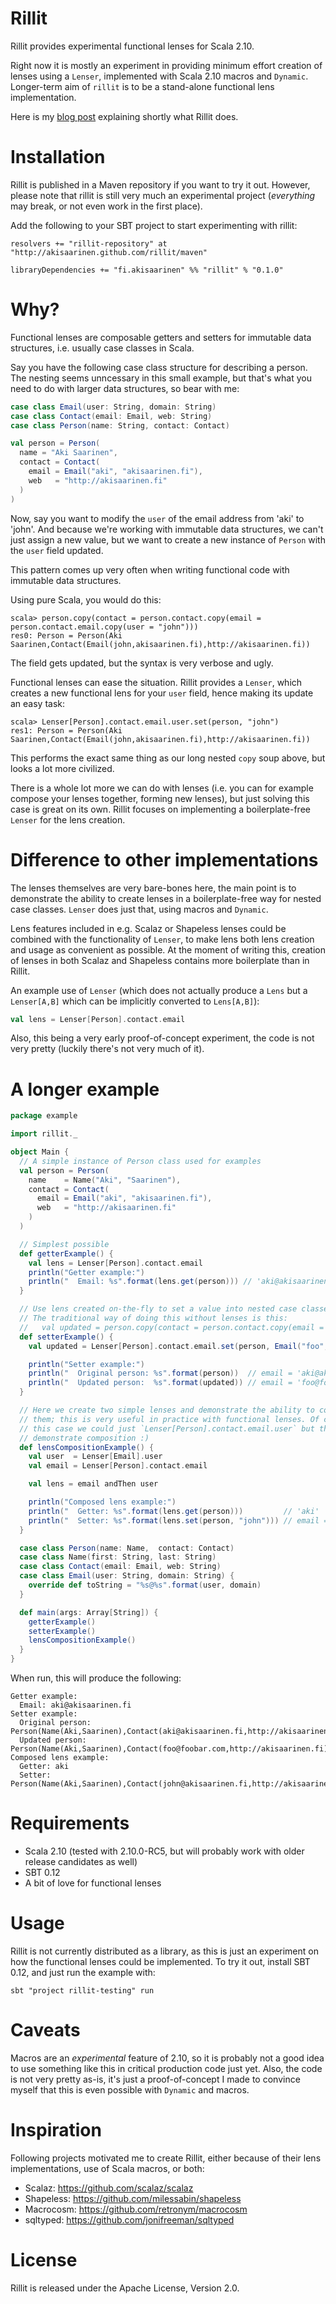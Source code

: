 Rillit
======

Rillit provides experimental functional lenses for Scala 2.10. 

Right now it is mostly an experiment in providing minimum effort creation of
lenses using a `Lenser`, implemented with Scala 2.10 macros and `Dynamic`.
Longer-term aim of `rillit` is to be a stand-alone functional lens
implementation.

Here is my [blog
post](http://akisaarinen.fi/blog/2012/12/07/boilerplate-free-functional-lenses-for-scala/)
explaining shortly what Rillit does.

Installation
============

Rillit is published in a Maven repository if you want to try it out.
However, please note that rillit is still very much an experimental project
(*everything* may break, or not even work in the first place).

Add the following to your SBT project to start experimenting with rillit:

```
resolvers += "rillit-repository" at "http://akisaarinen.github.com/rillit/maven"

libraryDependencies += "fi.akisaarinen" %% "rillit" % "0.1.0"
```

Why?
====

Functional lenses are composable getters and setters for immutable data
structures, i.e. usually case classes in Scala.

Say you have the following case class structure for describing a person. The
nesting seems unncessary in this small example, but that's what you need to do
with larger data structures, so bear with me:

```scala
case class Email(user: String, domain: String)
case class Contact(email: Email, web: String)
case class Person(name: String, contact: Contact)

val person = Person(
  name = "Aki Saarinen",
  contact = Contact(
    email = Email("aki", "akisaarinen.fi"),
    web   = "http://akisaarinen.fi"
  )
)
```

Now, say you want to modify the `user` of the email address from 'aki'
to 'john'. And because we're working with immutable data structures, we can't
just assign a new value, but we want to create a new instance of `Person` with
the `user` field updated.

This pattern comes up very often when writing functional code with immutable
data structures.

Using pure Scala, you would do this:

```
scala> person.copy(contact = person.contact.copy(email = person.contact.email.copy(user = "john")))
res0: Person = Person(Aki Saarinen,Contact(Email(john,akisaarinen.fi),http://akisaarinen.fi))
```

The field gets updated, but the syntax is very verbose and ugly.  

Functional lenses can ease the situation. Rillit provides a `Lenser`, which
creates a new functional lens for your `user` field, hence making its update an
easy task:

```
scala> Lenser[Person].contact.email.user.set(person, "john")
res1: Person = Person(Aki Saarinen,Contact(Email(john,akisaarinen.fi),http://akisaarinen.fi))
```

This performs the exact same thing as our long nested `copy` soup above, but
looks a lot more civilized.

There is a whole lot more we can do with lenses (i.e. you can for example
compose your lenses together, forming new lenses), but just solving this case
is great on its own. Rillit focuses on implementing a boilerplate-free `Lenser`
for the lens creation.

Difference to other implementations
===================================

The lenses themselves are very bare-bones here, the main point is to
demonstrate the ability to create lenses in a boilerplate-free way for nested
case classes. `Lenser` does just that, using macros and
`Dynamic`. 

Lens features included in e.g. Scalaz or Shapeless lenses could be combined
with the functionality of `Lenser`, to make lens both lens creation and usage
as convenient as possible. At the moment of writing this, creation of lenses in
both Scalaz and Shapeless contains more boilerplate than in Rillit.

An example use of `Lenser` (which does not actually produce a `Lens` but a `Lenser[A,B]`
which can be implicitly converted to `Lens[A,B]`):

```scala
val lens = Lenser[Person].contact.email
```

Also, this being a very early proof-of-concept experiment, the code is not very
pretty (luckily there's not very much of it).

A longer example
================

```scala
package example

import rillit._

object Main {
  // A simple instance of Person class used for examples
  val person = Person(
    name    = Name("Aki", "Saarinen"),
    contact = Contact(
      email = Email("aki", "akisaarinen.fi"),
      web   = "http://akisaarinen.fi"
    )
  )

  // Simplest possible
  def getterExample() {
    val lens = Lenser[Person].contact.email
    println("Getter example:")
    println("  Email: %s".format(lens.get(person))) // 'aki@akisaarinen.fi'
  }

  // Use lens created on-the-fly to set a value into nested case classes.
  // The traditional way of doing this without lenses is this:
  //   val updated = person.copy(contact = person.contact.copy(email = something))
  def setterExample() {
    val updated = Lenser[Person].contact.email.set(person, Email("foo", "foobar.com"))

    println("Setter example:")
    println("  Original person: %s".format(person))  // email = 'aki@akisaarinen.fi'
    println("  Updated person:  %s".format(updated)) // email = 'foo@foobar.com'
  }

  // Here we create two simple lenses and demonstrate the ability to compose
  // them; this is very useful in practice with functional lenses. Of course in
  // this case we could just `Lenser[Person].contact.email.user` but that wouldn't
  // demonstrate composition :)
  def lensCompositionExample() {
    val user  = Lenser[Email].user
    val email = Lenser[Person].contact.email

    val lens = email andThen user

    println("Composed lens example:")
    println("  Getter: %s".format(lens.get(person)))         // 'aki'
    println("  Setter: %s".format(lens.set(person, "john"))) // email = 'john@akisaarinen.fi'
  }

  case class Person(name: Name,  contact: Contact)
  case class Name(first: String, last: String)
  case class Contact(email: Email, web: String)
  case class Email(user: String, domain: String) {
    override def toString = "%s@%s".format(user, domain)
  }

  def main(args: Array[String]) {
    getterExample()
    setterExample()
    lensCompositionExample()
  }
}
```

When run, this will produce the following: 

```
Getter example:
  Email: aki@akisaarinen.fi
Setter example:
  Original person: Person(Name(Aki,Saarinen),Contact(aki@akisaarinen.fi,http://akisaarinen.fi))
  Updated person:  Person(Name(Aki,Saarinen),Contact(foo@foobar.com,http://akisaarinen.fi))
Composed lens example:
  Getter: aki
  Setter: Person(Name(Aki,Saarinen),Contact(john@akisaarinen.fi,http://akisaarinen.fi))
```

Requirements
============

* Scala 2.10 (tested with 2.10.0-RC5, but will probably work with older release candidates as well)
* SBT 0.12
* A bit of love for functional lenses

Usage
=====

Rillit is not currently distributed as a library, as this is just an experiment on
how the functional lenses could be implemented. To try it out, install SBT 0.12,
and just run the example with:

```
sbt "project rillit-testing" run
```

Caveats
=======

Macros are an *experimental* feature of 2.10, so it is probably not a good idea
to use something like this in critical production code just yet. Also, the code
is not very pretty as-is, it's just a proof-of-concept I made to convince
myself that this is even possible with `Dynamic` and macros. 

Inspiration
===========

Following projects motivated me to create Rillit, either because of their lens
implementations, use of Scala macros, or both:

* Scalaz: https://github.com/scalaz/scalaz
* Shapeless: https://github.com/milessabin/shapeless
* Macrocosm: https://github.com/retronym/macrocosm
* sqltyped: https://github.com/jonifreeman/sqltyped

License
=======

Rillit is released under the Apache License, Version 2.0.
